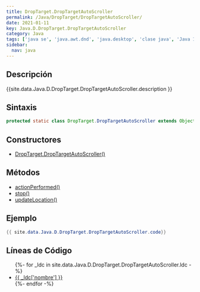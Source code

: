 ```yaml
---
title: DropTarget.DropTargetAutoScroller
permalink: /Java/DropTarget/DropTargetAutoScroller/
date: 2021-01-11
key: Java.D.DropTarget.DropTargetAutoScroller
category: Java
tags: ['java se', 'java.awt.dnd', 'java.desktop', 'clase java', 'Java 1.0']
sidebar: 
  nav: java
---
```


## Descripción
{{site.data.Java.D.DropTarget.DropTargetAutoScroller.description }}

## Sintaxis
~~~java
protected static class DropTarget.DropTargetAutoScroller extends Object implements ActionListener
~~~

## Constructores
* [DropTarget.DropTargetAutoScroller()](/Java/DropTarget/DropTargetAutoScroller/DropTarget/DropTargetAutoScroller/)

## Métodos
* [actionPerformed()](/Java/DropTarget/DropTargetAutoScroller/actionPerformed/)
* [stop()](/Java/DropTarget/DropTargetAutoScroller/stop/)
* [updateLocation()](/Java/DropTarget/DropTargetAutoScroller/updateLocation/)

## Ejemplo
~~~java
{{ site.data.Java.D.DropTarget.DropTargetAutoScroller.code}}
~~~

## Líneas de Código
<ul>
{%- for _ldc in site.data.Java.D.DropTarget.DropTargetAutoScroller.ldc -%}
   <li>
       <a href="{{_ldc['url'] }}">{{ _ldc['nombre'] }}</a>
   </li>
{%- endfor -%}
</ul>
